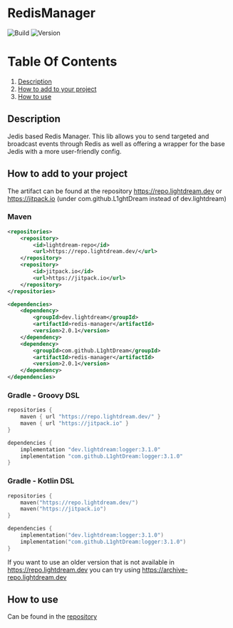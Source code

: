 
# RedisManager

![Build](../../actions/workflows/build.yml/badge.svg)
![Version](https://img.shields.io/badge/Version-2.0.1-red.svg)

# Table Of Contents
1. [Description](#description)
2. [How to add to your project](#how-to-add-to-your-project)
3. [How to use](#how-to-use)

## Description
Jedis based Redis Manager. This lib allows you to send targeted and broadcast events through Redis as well as offering a wrapper for the base Jedis with a more user-friendly config.

## How to add to your project


The artifact can be found at the repository https://repo.lightdream.dev or https://jitpack.io (under com.github.L1ghtDream instead of dev.lightdream)

### Maven
```xml
<repositories>
    <repository>
        <id>lightdream-repo</id>
        <url>https://repo.lightdream.dev/</url>
    </repository>
    <repository>
        <id>jitpack.io</id>
        <url>https://jitpack.io</url>
    </repository>
</repositories>
```
```xml
<dependencies>
    <dependency>
        <groupId>dev.lightdream</groupId>
        <artifactId>redis-manager</artifactId>
        <version>2.0.1</version>
    </dependency>
    <dependency>
        <groupId>com.github.L1ghtDream</groupId>
        <artifactId>redis-manager</artifactId>
        <version>2.0.1</version>
    </dependency>
</dependencies>
```

### Gradle - Groovy DSL
```groovy
repositories {
    maven { url "https://repo.lightdream.dev/" }
    maven { url "https://jitpack.io" }
}

dependencies {
    implementation "dev.lightdream:logger:3.1.0"
    implementation "com.github.L1ghtDream:logger:3.1.0"
}
```

### Gradle - Kotlin DSL
```kotlin
repositories {
    maven("https://repo.lightdream.dev/")
    maven("https://jitpack.io")
}

dependencies {
    implementation("dev.lightdream:logger:3.1.0")
    implementation("com.github.L1ghtDream:logger:3.1.0")
}
```

If you want to use an older version that is not available in https://repo.lightdream.dev you can try using https://archive-repo.lightdream.dev


## How to use

Can be found in the [repository](/src/main/java/example)
